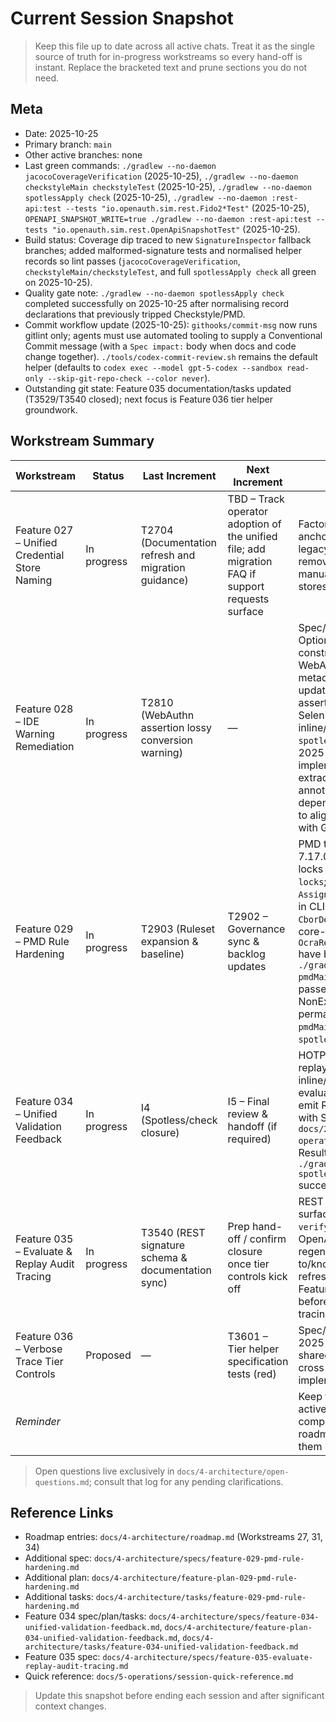 # Current Session Snapshot

> Keep this file up to date across all active chats. Treat it as the single source of truth for in-progress workstreams so every hand-off is instant. Replace the bracketed text and prune sections you do not need.

## Meta
- Date: 2025-10-25
- Primary branch: `main`
- Other active branches: none
- Last green commands: `./gradlew --no-daemon jacocoCoverageVerification` (2025-10-25), `./gradlew --no-daemon checkstyleMain checkstyleTest` (2025-10-25), `./gradlew --no-daemon spotlessApply check` (2025-10-25), `./gradlew --no-daemon :rest-api:test --tests "io.openauth.sim.rest.Fido2*Test"` (2025-10-25), `OPENAPI_SNAPSHOT_WRITE=true ./gradlew --no-daemon :rest-api:test --tests "io.openauth.sim.rest.OpenApiSnapshotTest"` (2025-10-25).
- Build status: Coverage dip traced to new `SignatureInspector` fallback branches; added malformed-signature tests and normalised helper records so lint passes (`jacocoCoverageVerification`, `checkstyleMain/checkstyleTest`, and full `spotlessApply check` all green on 2025-10-25).
- Quality gate note: `./gradlew --no-daemon spotlessApply check` completed successfully on 2025-10-25 after normalising record declarations that previously tripped Checkstyle/PMD.
- Commit workflow update (2025-10-25): `githooks/commit-msg` now runs gitlint only; agents must use automated tooling to supply a Conventional Commit message (with a `Spec impact:` body when docs and code change together). `./tools/codex-commit-review.sh` remains the default helper (defaults to `codex exec --model gpt-5-codex --sandbox read-only --skip-git-repo-check --color never`).
- Outstanding git state: Feature 035 documentation/tasks updated (T3529/T3540 closed); next focus is Feature 036 tier helper groundwork.

## Workstream Summary
| Workstream | Status | Last Increment | Next Increment | Notes |
|------------|--------|----------------|----------------|-------|
| Feature 027 – Unified Credential Store Naming | In progress | T2704 (Documentation refresh and migration guidance) | TBD – Track operator adoption of the unified file; add migration FAQ if support requests surface | Factory/CLI/REST defaults anchored to `credentials.db`; legacy fallback checks removed, docs now instruct manual migration for existing stores. |
| Feature 028 – IDE Warning Remediation | In progress | T2810 (WebAuthn assertion lossy conversion warning) | — | Spec/plan/tasks added, Option B locked, TOTP constructors cleaned, WebAuthn attestation/REST metadata assertions updated; CLI/REST tests assert generated OTPs, Selenium suites verify inline/replay controls, full `spotlessApply check` passes; 2025-10-19 clarifications implemented (DTO extraction + SpotBugs annotation export); rest-api dependency lock refreshed to align `checker-qual` 3.51.1 with Gradle force. |
| Feature 029 – PMD Rule Hardening | In progress | T2903 (Ruleset expansion & baseline) | T2902 – Governance sync & backlog updates | PMD toolVersion bumped to 7.17.0 with dependency locks refreshed via `--write-locks`; legacy `AssignmentInOperand` findings in CLI `MaintenanceCli`, core `CborDecoder`/`SimpleJson`, and core-ocra `OcraReplayVerifierBenchmark` have been refactored and `./gradlew --no-daemon pmdMain pmdTest` now passes; NonExhaustiveSwitch added permanently with green `pmdMain pmdTest` + `spotlessApply check`. |
| Feature 034 – Unified Validation Feedback | In progress | I4 (Spotless/check closure) | I5 – Final review & handoff (if required) | HOTP inline/replay, TOTP replay, WebAuthn inline/attestation, and OCRA evaluate/replay flows now emit ResultCard messaging with Selenium coverage. `docs/2-how-to/use-ocra-operator-ui.md` covers the ResultCard behaviour and `./gradlew --no-daemon spotlessApply check` succeeded on 2025-10-22. |
| Feature 035 – Evaluate & Replay Audit Tracing | In progress | T3540 (REST signature schema & documentation sync) | Prep hand-off / confirm closure once tier controls kick off | REST replay/attestation now surfaces the shared `verify.signature` step, OpenAPI snapshots regenerated, and how-to/knowledge-map entries refreshed; awaiting Feature 036 tier helper before closing the audit tracing workstream. |
| Feature 036 – Verbose Trace Tier Controls | Proposed | — | T3601 – Tier helper specification tests (red) | Spec/plan/tasks drafted 2025-10-25 to deliver shared tier helper and cross-protocol tagging; implementation yet to begin. |
| _Reminder_ |  |  |  | Keep this table limited to active workstreams; move completed features to the roadmap instead of tracking them here. |

> Open questions live exclusively in `docs/4-architecture/open-questions.md`; consult that log for any pending clarifications.

## Reference Links
- Roadmap entries: `docs/4-architecture/roadmap.md` (Workstreams 27, 31, 34)
- Additional spec: `docs/4-architecture/specs/feature-029-pmd-rule-hardening.md`
- Additional plan: `docs/4-architecture/feature-plan-029-pmd-rule-hardening.md`
- Additional tasks: `docs/4-architecture/tasks/feature-029-pmd-rule-hardening.md`
- Feature 034 spec/plan/tasks: `docs/4-architecture/specs/feature-034-unified-validation-feedback.md`, `docs/4-architecture/feature-plan-034-unified-validation-feedback.md`, `docs/4-architecture/tasks/feature-034-unified-validation-feedback.md`
- Feature 035 spec: `docs/4-architecture/specs/feature-035-evaluate-replay-audit-tracing.md`
- Quick reference: `docs/5-operations/session-quick-reference.md`

> Update this snapshot before ending each session and after significant context changes.
